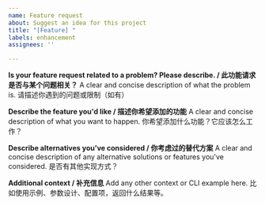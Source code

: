 ```yaml
---
name: Feature request
about: Suggest an idea for this project
title: "[Feature] "
labels: enhancement
assignees: ''

---
```


**Is your feature request related to a problem? Please describe. / 此功能请求是否与某个问题相关？**
A clear and concise description of what the problem is.
请描述你遇到的问题或限制（如有）

**Describe the feature you'd like / 描述你希望添加的功能**
A clear and concise description of what you want to happen.
你希望添加什么功能？它应该怎么工作？

**Describe alternatives you've considered / 你考虑过的替代方案**
A clear and concise description of any alternative solutions or features you've considered.
是否有其他实现方式？

**Additional context / 补充信息**
Add any other context or CLI example here.
比如使用示例、参数设计、配置项，返回什么结果等。
